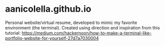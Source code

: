 # aanicolella.github.io
Personal website/virtual resume, developed to mimic my favorite environment (the terminal). Created using direction and inspiration from this tutorial: https://medium.com/hackernoon/how-to-make-a-terminal-like-portfolio-website-for-yourself-27d7a7030004
